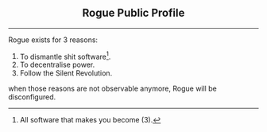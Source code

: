 <h2 align="center"> Rogue Public Profile </h2>

<hr>

Rogue exists for 3 reasons:

1. To dismantle shit software[^1].
2. To decentralise power.
3. Follow the Silent Revolution.

when those reasons are not observable anymore, Rogue will be disconfigured.


[^1]: All software that makes you become (3).
